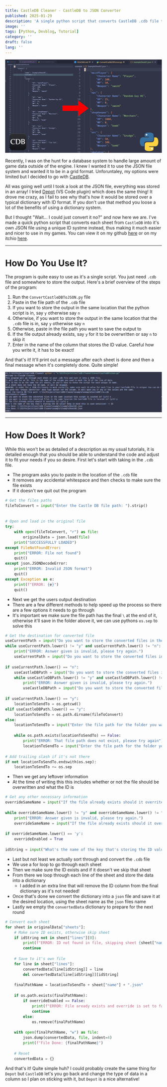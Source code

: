 ```yaml
---
title: CastleDB Cleaner - CastleDB to JSON Converter
published: 2025-01-29
description: 'A single python script that converts CastleDB .cdb file to an easier to use JSON file'
image: ''
tags: [Python, Devblog, Tutorial]
category: ''
draft: false 
lang: ''
---
```


![CastleDB Cleaner Promo Img](src/assets/images/castledb_cleaner/CastleDBToJsonComparison.png)

Recently, I was on the hunt for a database system to handle large amount of game data outside of the engine. I knew I wanted it to use the JSON file system and wanted it to be in a grid format. Unforuntaley, my options were limited but I decided to go with [CastleDB](http://castledb.org/). 

All was going well until I took a look at the JSON file, everything was stored in an array! I tried [Depot](https://depot-editor.com/) (VS Code plugin) which does the same thing! It drove me crazy, as I fail to see why that's how it would be stored over a typical dictionary with ID format. If you don't use that method you loose a lot of the benefits of using a dictionary system. 

But I thought "Wait... I could just convert it no?" and now here we are. I've made a quick python script that converts each sheet from `CastleDB` into it's own JSON file using a unique ID systme instead, thus making it much easier and nicer to use in my games. You can view it on my github [here](https://github.com/Minoqi/CastleDB-Cleaner/tree/main) or on my itchio [here](https://minoqi/itchi.io/castledb-cleaner).

---

# How Do You Use It?

The program is quite easy to use as it's a single script. You just need `.cdb` file and somewhere to store the output. Here's a brief overview of the steps of the program:

1. Run the `ConvertCastleDBToJSON.py` file
2. Paste in the file path of the `.cdb` file
3. If you want to store the output in the same location that the python script is in, say `y` otherwise say `n`
4. Otherwise, if you want to store the output in the same location that the `.cdb` file is in, say `y` otherwise say `n`
5. Otherwise, paste in the file path you want to save the output to
6. If the file output already exists, say `y` for it to be overwritten or say `n` to skip it
7. Enter in the name of the column that stores the ID value. Careful how you write it, it has to be exact!

And that's it! It'll print out a message after each sheet is done and then a final message when it's completely done. Quite simple!

![CastleDB Cleaner console output screenshot](src/assets/images/castledb_cleaner/ConsoleOutput.PNG)

---

# How Does It Work?

While this won't be as detailed of a description as my usual tutorials, it is detailed enough that you should be able to understand the code and adjust it to fit your needs if you so desire. First let's start with taking in the `.cdb` file.

- The program asks you to paste in the location of the `.cdb` file
- It removes any accidental whitespace and then checks to make sure the file exists
- If it doesn't we quit out the program

```python
# Get the files paths
fileToConvert = input("Enter the Castle DB file path: ").strip()


# Open and load in the original file
try:
    with open(fileToConvert, "r") as file:
        originalData = json.load(file)
    print("SUCCESSFULLY LOADED")
except FileNotFoundError:
    print("ERROR: File not found")
    quit()
except json.JSONDecodeError:
    print("ERROR: Invalid JSON format")
    quit()
except Exception as e:
    print(f"ERROR: {e}")
    quit()
```

- Next we get the users output destination
- There are a few different methods to help speed up the process so there are a few options it needs to go through
- It's important we make sure the file path has the final `\` at the end of it, otherwise it'll save in the folder above it, we can use pythons `os.sep` to solve this

```python
# Get the destination for converted file
useCurrentPath = input("Do you want to store the converted files in the same location this script is located in? (y/n) ").strip()
while useCurrentPath.lower() != "y" and useCurrentPath.lower() != "n":
    print("ERROR: Asnwer given is invalid, please try again.")
    useCurrentPath = input("Do you want to store the converted files in the same location this script is located in? (y/n) ").strip()

if useCurrentPath.lower() == "n":
    useCastleDBPath = input("Do you want to store the converted files in the same location the CastleDB file is located in? (y/n) ").strip()
    while useCastleDBPath.lower() != "y" and useCastleDBPath.lower() != "n":
        print("ERROR: Asnwer given is invalid, please try again.")
        useCastleDBPath = input("Do you want to store the converted files in the same location the CastleDB file is located in? (y/n) ").strip()

if useCurrentPath.lower() == "y":
    locationToSendTo = os.getcwd()
elif useCastleDBPath.lower() == "y":
    locationToSendTo = os.path.dirname(fileToConvert)
else:
    locationToSendTo = input("Enter the file path for the folder you want the conversion stored in: ").strip()

    while os.path.exists(locationToSendTo) == False:
        print("ERROR: That file path does not exist, please try again")
        locationToSendTo = input("Enter the file path for the folder you want the conversion stored in: ").strip()

# Add trailing slash if it's not there
if not locationToSendTo.endswith(os.sep):
    locationToSendTo += os.sep
```

- Then we get any leftover information
- At the time of writing this this includes whether or not the file should be overwritten and what the ID is

```python
# Get any other necessary information
overrideSameName = input("If the file already exists should it overrite it? (y/n) ").strip()

while overrideSameName.lower() != "y" and overrideSameName.lower() != "n":
    print("ERROR: Answer given is invalid, please try again.")
    overrideSameName = input("If the file already exists should it overrite it? (y/n) ").strip()

if overrideSameName.lower() == 'y':
    overrideEnabled = True

idString = input("What's the name of the key that's storing the ID value? Keep in mind this is case sensitive! -> ")
```

- Last but not least we actually sort through and convert the `.cdb` file
- We use a for loop to go through each sheet
- Then we make sure the ID exists and if it doesn't we skip that sheet
- From there we loop through each line of the sheet and store the data into a dictionary
    - I added in an extra line that will remove the ID column from the final dictionary as it's not needed!
- Once that's done we convert the dictionary into a `json` file and save it at the desired location, using the sheet name as the `json` files name
- Lastly we empty the `convertedData` dictionary to prepare for the next round

```python
# Convert each sheet
for sheet in originalData["sheets"]:
    # Make sure ID exists, otherwise skip sheet
    if idString not in sheet["lines"][0]:
        print(f"ERROR: ID not found in file, skipping sheet {sheet["name"]}... (Given ID: {idString})")
        continue

    # Save to it's own file
    for line in sheet["lines"]:
        convertedData[line[idString]] = line
        del convertedData[line[idString]][idString]
    
    finalPathName = locationToSendTo + sheet["name"] + ".json"
    
    if os.path.exists(finalPathName):
        if overrideEnabled == False:
            print(f"ERROR: File aready exists and override is set to false, skipping... ({finalPathName})")
            continue
        else:
            os.remove(finalPathName)
        
    with open(finalPathName, "w") as file:
        json.dump(convertedData, file, indent=4)
        print(f"File Done: {finalPathName}")
    
    # Reset
    convertedData = {}
```

And that's it! Quite simple huh? I could probably create the same thing for `Depot` but `CastleDB` let's you go back and change the type of data in a column so I plan on sticking with it, but `Depot` is a nice alternative!